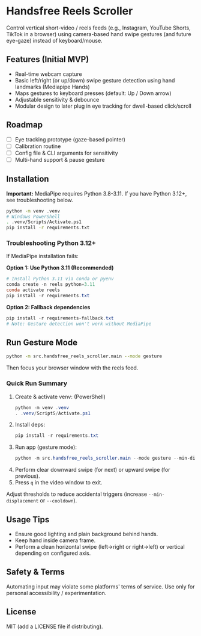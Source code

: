 # Handsfree Reels Scroller

Control vertical short-video / reels feeds (e.g., Instagram, YouTube Shorts, TikTok in a browser) using camera-based hand swipe gestures (and future eye-gaze) instead of keyboard/mouse.

## Features (Initial MVP)
- Real-time webcam capture
- Basic left/right (or up/down) swipe gesture detection using hand landmarks (Mediapipe Hands)
- Maps gestures to keyboard presses (default: Up / Down arrow)
- Adjustable sensitivity & debounce
- Modular design to later plug in eye tracking for dwell-based click/scroll

## Roadmap
- [ ] Eye tracking prototype (gaze-based pointer)
- [ ] Calibration routine
- [ ] Config file & CLI arguments for sensitivity
- [ ] Multi-hand support & pause gesture

## Installation

**Important:** MediaPipe requires Python 3.8-3.11. If you have Python 3.12+, see troubleshooting below.

```bash
python -m venv .venv
# Windows PowerShell
. .venv/Scripts/Activate.ps1
pip install -r requirements.txt
```

### Troubleshooting Python 3.12+
If MediaPipe installation fails:

**Option 1: Use Python 3.11 (Recommended)**
```powershell
# Install Python 3.11 via conda or pyenv
conda create -n reels python=3.11
conda activate reels
pip install -r requirements.txt
```

**Option 2: Fallback dependencies**
```powershell
pip install -r requirements-fallback.txt
# Note: Gesture detection won't work without MediaPipe
```

## Run Gesture Mode
```bash
python -m src.handsfree_reels_scroller.main --mode gesture
```
Then focus your browser window with the reels feed.

### Quick Run Summary
1. Create & activate venv: (PowerShell)
	```powershell
	python -m venv .venv
	. .venv/ScriptS/Activate.ps1
	```
2. Install deps:
	```powershell
	pip install -r requirements.txt
	```
3. Run app (gesture mode):
	```powershell
	python -m src.handsfree_reels_scroller.main --mode gesture --min-displacement 0.15 --max-duration 0.6 --cooldown 0.8 --axis vertical
	```
4. Perform clear downward swipe (for next) or upward swipe (for previous).
5. Press `q` in the video window to exit.

Adjust thresholds to reduce accidental triggers (increase `--min-displacement` or `--cooldown`).

## Usage Tips
- Ensure good lighting and plain background behind hands.
- Keep hand inside camera frame.
- Perform a clean horizontal swipe (left->right or right->left) or vertical depending on configured axis.

## Safety & Terms
Automating input may violate some platforms' terms of service. Use only for personal accessibility / experimentation.

## License
MIT (add a LICENSE file if distributing).
